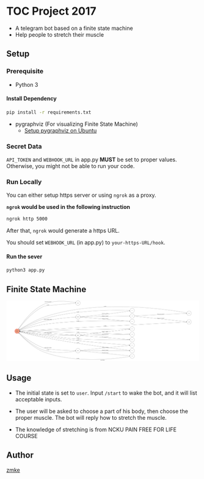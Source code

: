 # TOC Project 2017

* A telegram bot based on a finite state machine
* Help people to stretch their muscle

## Setup

### Prerequisite
* Python 3

#### Install Dependency
```sh
pip install -r requirements.txt
```

* pygraphviz (For visualizing Finite State Machine)
    * [Setup pygraphviz on Ubuntu](http://www.jianshu.com/p/a3da7ecc5303)

### Secret Data

`API_TOKEN` and `WEBHOOK_URL` in app.py **MUST** be set to proper values.
Otherwise, you might not be able to run your code.

### Run Locally
You can either setup https server or using `ngrok` as a proxy.

**`ngrok` would be used in the following instruction**

```sh
ngrok http 5000
```

After that, `ngrok` would generate a https URL.

You should set `WEBHOOK_URL` (in app.py) to `your-https-URL/hook`.

#### Run the sever

```sh
python3 app.py
```

## Finite State Machine
![fsm](./img/show-fsm.png)

## Usage
* The initial state is set to `user`.
Input `/start` to wake the bot, and it will list acceptable inputs. 

* The user will be asked to choose a part of his body, then choose the proper muscle. The bot will reply how to stretch the muscle.

* The knowledge of stretching is from NCKU PAIN FREE FOR LIFE COURSE
## Author
[zmke](https://github.com/zmke)

